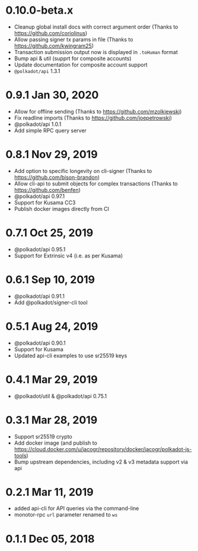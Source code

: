 # 0.10.0-beta.x

- Cleanup global install docs with correct argument order (Thanks to https://github.com/coriolinus)
- Allow passing signer tx params in file (Thanks to https://github.com/kwingram25)
- Transaction submission output now is displayed in `.toHuman` format
- Bump api & util (supprt for composite accounts)
- Update documentation for composite account support
- `@polkadot/api` 1.3.1

# 0.9.1 Jan 30, 2020

- Allow for offline sending (Thanks to https://github.com/mzolkiewski)
- Fix readline imports (Thanks to https://github.com/joepetrowski)
- @polkadot/api 1.0.1
- Add simple RPC query server

# 0.8.1 Nov 29, 2019

- Add option to specific longevity on cli-signer (Thanks to https://github.com/bison-brandon)
- Allow cli-api to submit objects for complex transactions (Thanks to https://github.com/benfen)
- @polkadot/api 0.97.1
- Support for Kusama CC3
- Publish docker images directly from CI

# 0.7.1 Oct 25, 2019

- @polkadot/api 0.95.1
- Support for Extrinsic v4 (i.e. as per Kusama)

# 0.6.1 Sep 10, 2019

- @polkadot/api 0.91.1
- Add @polkadot/signer-cli tool

# 0.5.1 Aug 24, 2019

- @polkadot/api 0.90.1
- Support for Kusama
- Updated api-cli examples to use sr25519 keys

# 0.4.1 Mar 29, 2019

- @polkadot/util & @polkadot/api 0.75.1

# 0.3.1 Mar 28, 2019

- Support sr25519 crypto
- Add docker image (and publish to https://cloud.docker.com/u/jacogr/repository/docker/jacogr/polkadot-js-tools)
- Bump upstream dependencies, including v2 & v3 metadata support via api

# 0.2.1 Mar 11, 2019

- added api-cli for API queries via the command-line
- monotor-rpc `url` parameter renamed to `ws`

# 0.1.1 Dec 05, 2018
